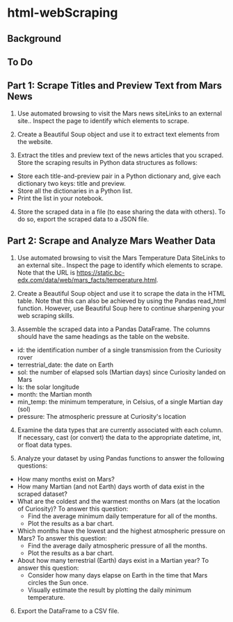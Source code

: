 # html-webScraping

## Background

## To Do

## Part 1: Scrape Titles and Preview Text from Mars News
1. Use automated browsing to visit the Mars news siteLinks to an external site.. Inspect the page to identify which elements to scrape.

2. Create a Beautiful Soup object and use it to extract text elements from the website.

3. Extract the titles and preview text of the news articles that you scraped. Store the scraping results in Python data structures as follows:
  - Store each title-and-preview pair in a Python dictionary and, give each dictionary two keys: title and preview.
  - Store all the dictionaries in a Python list.
  - Print the list in your notebook.

4. Store the scraped data in a file (to ease sharing the data with others). To do so, export the scraped data to a JSON file. 

## Part 2: Scrape and Analyze Mars Weather Data

1. Use automated browsing to visit the Mars Temperature Data SiteLinks to an external site.. Inspect the page to identify which elements to scrape. Note that the URL is https://static.bc-edx.com/data/web/mars_facts/temperature.html.

2. Create a Beautiful Soup object and use it to scrape the data in the HTML table. Note that this can also be achieved by using the Pandas read_html function. However, use Beautiful Soup here to continue sharpening your web scraping skills.

3. Assemble the scraped data into a Pandas DataFrame. The columns should have the same headings as the table on the website.
  - id: the identification number of a single transmission from the Curiosity rover
  - terrestrial_date: the date on Earth
  - sol: the number of elapsed sols (Martian days) since Curiosity landed on Mars
  - ls: the solar longitude
  - month: the Martian month
  - min_temp: the minimum temperature, in Celsius, of a single Martian day (sol)
  - pressure: The atmospheric pressure at Curiosity's location

4. Examine the data types that are currently associated with each column. If necessary, cast (or convert) the data to the appropriate datetime, int, or float data types.

5. Analyze your dataset by using Pandas functions to answer the following questions:
  - How many months exist on Mars?
  - How many Martian (and not Earth) days worth of data exist in the scraped dataset?
  - What are the coldest and the warmest months on Mars (at the location of Curiosity)? To answer this question:
      - Find the average minimum daily temperature for all of the months.
      - Plot the results as a bar chart.
  - Which months have the lowest and the highest atmospheric pressure on Mars? To answer this question:
      - Find the average daily atmospheric pressure of all the months.
      - Plot the results as a bar chart.
  - About how many terrestrial (Earth) days exist in a Martian year? To answer this question:
      - Consider how many days elapse on Earth in the time that Mars circles the Sun once.
      - Visually estimate the result by plotting the daily minimum temperature.

6. Export the DataFrame to a CSV file.
